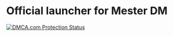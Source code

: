 # Official launcher for Mester DM
<a href="//www.dmca.com/Protection/Status.aspx?ID=0841b2e6-a03a-4635-afed-b99897c1af5e" title="DMCA.com Protection Status" class="dmca-badge"> <img src ="https://images.dmca.com/Badges/_dmca_premi_badge_2.png?ID=0841b2e6-a03a-4635-afed-b99897c1af5e"  alt="DMCA.com Protection Status" /></a>
